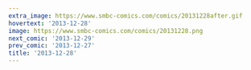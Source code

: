 ```yaml
---
extra_image: https://www.smbc-comics.com/comics/20131228after.gif
hovertext: '2013-12-28'
image: https://www.smbc-comics.com/comics/20131228.png
next_comic: '2013-12-29'
prev_comic: '2013-12-27'
title: '2013-12-28'
---
```


